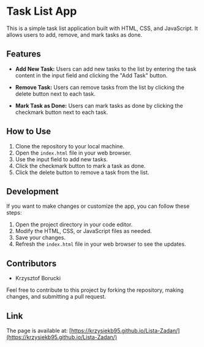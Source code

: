 # Task List App

This is a simple task list application built with HTML, CSS, and JavaScript. It allows users to add, remove, and mark tasks as done.

## Features

- **Add New Task:** Users can add new tasks to the list by entering the task content in the input field and clicking the "Add Task" button.

- **Remove Task:** Users can remove tasks from the list by clicking the delete button next to each task.

- **Mark Task as Done:** Users can mark tasks as done by clicking the checkmark button next to each task.

## How to Use

1. Clone the repository to your local machine.
2. Open the `index.html` file in your web browser.
3. Use the input field to add new tasks.
4. Click the checkmark button to mark a task as done.
5. Click the delete button to remove a task from the list.

## Development

If you want to make changes or customize the app, you can follow these steps:

1. Open the project directory in your code editor.
2. Modify the HTML, CSS, or JavaScript files as needed.
3. Save your changes.
4. Refresh the `index.html` file in your web browser to see the updates.

## Contributors

- Krzysztof Borucki

Feel free to contribute to this project by forking the repository, making changes, and submitting a pull request.

## Link

The page is available at: [https://krzysiekb95.github.io/Lista-Zadan/](https://krzysiekb95.github.io/Lista-Zadan/)


